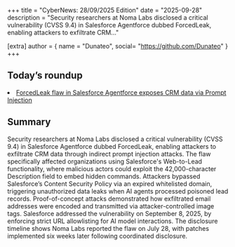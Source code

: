 +++
  title = "CyberNews: 28/09/2025 Edition"
  date = "2025-09-28"
  description = "Security researchers at Noma Labs disclosed a critical vulnerability (CVSS 9.4) in Salesforce Agentforce dubbed ForcedLeak, enabling attackers to exfiltrate CRM..."

  [extra]
  author = { name = "Dunateo", social= "https://github.com/Dunateo" }
  +++
<html><body>
<h2>Today’s roundup</h2>
<li><a href='https://securityaffairs.com/182676/hacking/forcedleak-flaw-in-salesforce-agentforce-exposes-crm-data-via-prompt-injection.html'>ForcedLeak flaw in Salesforce Agentforce exposes CRM data via Prompt Injection</a></li>
<h2>Summary</h2>
<p>Security researchers at Noma Labs disclosed a critical vulnerability (CVSS 9.4) in Salesforce Agentforce dubbed ForcedLeak, enabling attackers to exfiltrate CRM data through indirect prompt injection attacks. The flaw specifically affected organizations using Salesforce's Web-to-Lead functionality, where malicious actors could exploit the 42,000-character Description field to embed hidden commands. Attackers bypassed Salesforce’s Content Security Policy via an expired whitelisted domain, triggering unauthorized data leaks when AI agents processed poisoned lead records. Proof-of-concept attacks demonstrated how exfiltrated email addresses were encoded and transmitted via attacker-controlled image tags. Salesforce addressed the vulnerability on September 8, 2025, by enforcing strict URL allowlisting for AI model interactions. The disclosure timeline shows Noma Labs reported the flaw on July 28, with patches implemented six weeks later following coordinated disclosure.</p>
</body></html>